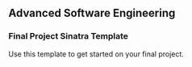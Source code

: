 

## Advanced Software Engineering
### Final Project Sinatra Template

Use this template to get started on your final project.
